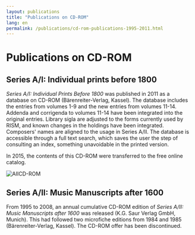 ```yaml
---
layout: publications
title: "Publications on CD-ROM"
lang: en
permalink: /publications/cd-rom-publications-1995-2011.html
---
```


# Publications on CD-ROM

## Series A/I: Individual prints before 1800

_Series A/I:_ _Individual Prints Before 1800_ was published in 2011 as a database on CD-ROM (Bärenreiter-Verlag, Kassel). The database includes the entries from volumes 1-9 and the new entries from volumes 11-14. Addenda and corrigenda to volumes 11-14 have been integrated into the original entries. Library sigla are adjusted to the forms currently used by RISM, and known changes in the holdings have been integrated. Composers' names are aligned to the usage in Series A/II. The database is accessible through a full text search, which saves the user the step of consulting an index, something unavoidable in the printed version.

In 2015, the contents of this CD-ROM were transferred to the free online catalog.

 ![](/fileadmin/_processed_/csm_AIICD-ROM_b70cfdd3ab.jpg "AIICD-ROM")

## Series A/II: Music Manuscripts after 1600

From 1995 to 2008, an annual cumulative CD-ROM edition of _Series A/II: Music Manuscripts after 1600_ was released (K.G. Saur Verlag GmbH, Munich). This had followed two microfiche editions from 1984 and 1985 (Bärenreiter-Verlag, Kassel). The CD-ROM offer has been discontinued.